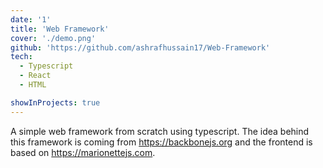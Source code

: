 ```yaml
---
date: '1'
title: 'Web Framework'
cover: './demo.png'
github: 'https://github.com/ashrafhussain17/Web-Framework'
tech:
  - Typescript
  - React
  - HTML

showInProjects: true
---
```


A simple web framework from scratch using typescript. The idea behind this framework is coming from https://backbonejs.org and the frontend is based on https://marionettejs.com.
